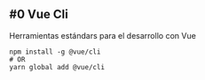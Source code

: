 ## #0 Vue Cli

Herramientas estándars para el desarrollo con Vue

```
npm install -g @vue/cli
# OR
yarn global add @vue/cli
```

